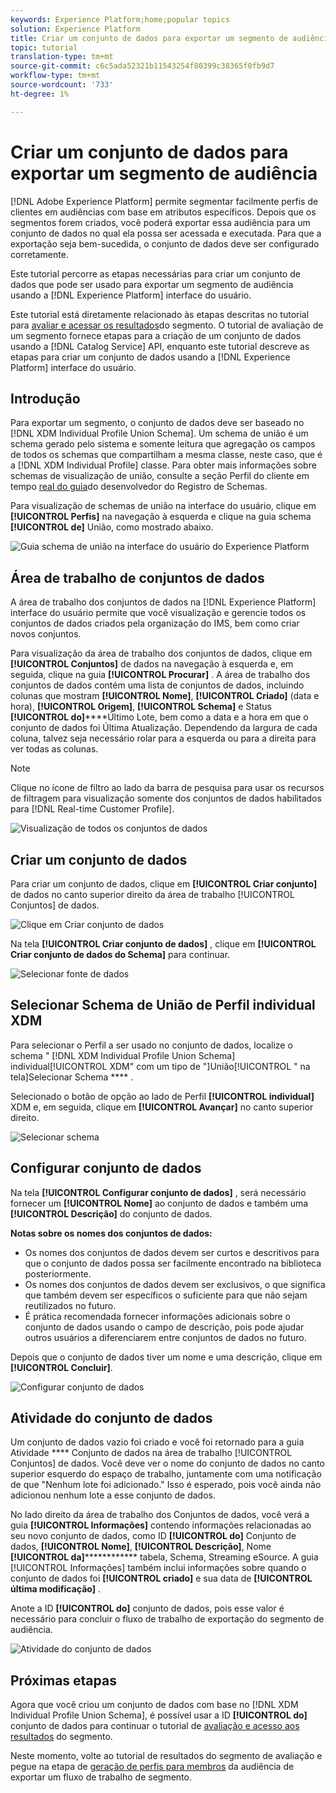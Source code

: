 ```yaml
---
keywords: Experience Platform;home;popular topics
solution: Experience Platform
title: Criar um conjunto de dados para exportar um segmento de audiência
topic: tutorial
translation-type: tm+mt
source-git-commit: c6c5ada52321b11543254f80399c38365f0fb9d7
workflow-type: tm+mt
source-wordcount: '733'
ht-degree: 1%

---
```



# Criar um conjunto de dados para exportar um segmento de audiência

[!DNL Adobe Experience Platform] permite segmentar facilmente perfis de clientes em audiências com base em atributos específicos. Depois que os segmentos forem criados, você poderá exportar essa audiência para um conjunto de dados no qual ela possa ser acessada e executada. Para que a exportação seja bem-sucedida, o conjunto de dados deve ser configurado corretamente.

Este tutorial percorre as etapas necessárias para criar um conjunto de dados que pode ser usado para exportar um segmento de audiência usando a [!DNL Experience Platform] interface do usuário.

Este tutorial está diretamente relacionado às etapas descritas no tutorial para [avaliar e acessar os resultados](./evaluate-a-segment.md)do segmento. O tutorial de avaliação de um segmento fornece etapas para a criação de um conjunto de dados usando a [!DNL Catalog Service] API, enquanto este tutorial descreve as etapas para criar um conjunto de dados usando a [!DNL Experience Platform] interface do usuário.

## Introdução

Para exportar um segmento, o conjunto de dados deve ser baseado no [!DNL XDM Individual Profile Union Schema]. Um schema de união é um schema gerado pelo sistema e somente leitura que agregação os campos de todos os schemas que compartilham a mesma classe, neste caso, que é a [!DNL XDM Individual Profile] classe. Para obter mais informações sobre schemas de visualização de união, consulte a seção Perfil do cliente em tempo [real do guia](../../xdm/schema/composition.md#union)do desenvolvedor do Registro de Schemas.

Para visualização de schemas de união na interface do usuário, clique em **[!UICONTROL Perfis]** na navegação à esquerda e clique na guia schema **[!UICONTROL de]** União, como mostrado abaixo.

![Guia schema de união na interface do usuário do Experience Platform](../images/tutorials/segment-export-dataset/union-schema-ui.png)


## Área de trabalho de conjuntos de dados

A área de trabalho dos conjuntos de dados na [!DNL Experience Platform] interface do usuário permite que você visualização e gerencie todos os conjuntos de dados criados pela organização do IMS, bem como criar novos conjuntos.

Para visualização da área de trabalho dos conjuntos de dados, clique em **[!UICONTROL Conjuntos]** de dados na navegação à esquerda e, em seguida, clique na guia **[!UICONTROL Procurar]** . A área de trabalho dos conjuntos de dados contém uma lista de conjuntos de dados, incluindo colunas que mostram **[!UICONTROL Nome]**, **[!UICONTROL Criado]** (data e hora), **[!UICONTROL Origem]**, **[!UICONTROL Schema]** e Status **[!UICONTROL do]******&#x200B;Último Lote, bem como a data e a hora em que o conjunto de dados foi Última Atualização. Dependendo da largura de cada coluna, talvez seja necessário rolar para a esquerda ou para a direita para ver todas as colunas.

>[!NOTE]
>
>Clique no ícone de filtro ao lado da barra de pesquisa para usar os recursos de filtragem para visualização somente dos conjuntos de dados habilitados para [!DNL Real-time Customer Profile].

![Visualização de todos os conjuntos de dados](../images/tutorials/segment-export-dataset/datasets-workspace.png)

## Criar um conjunto de dados

Para criar um conjunto de dados, clique em **[!UICONTROL Criar conjunto]** de dados no canto superior direito da área de trabalho [!UICONTROL Conjuntos] de dados.

![Clique em Criar conjunto de dados](../images/tutorials/segment-export-dataset/dataset-click-create.png)

Na tela **[!UICONTROL Criar conjunto de dados]** , clique em **[!UICONTROL Criar conjunto de dados do Schema]** para continuar.

![Selecionar fonte de dados](../images/tutorials/segment-export-dataset/create-dataset.png)

## Selecionar Schema de União de Perfil individual XDM

Para selecionar o Perfil a ser usado no conjunto de dados, localize o schema &quot; [!DNL XDM Individual Profile Union Schema] individual[!UICONTROL XDM&quot; com um tipo de &quot;]União[!UICONTROL &quot; na tela]Selecionar Schema **** .

Selecionado o botão de opção ao lado de Perfil **[!UICONTROL individual]** XDM e, em seguida, clique em **[!UICONTROL Avançar]** no canto superior direito.

![Selecionar schema](../images/tutorials/segment-export-dataset/select-schema.png)

## Configurar conjunto de dados

Na tela **[!UICONTROL Configurar conjunto de dados]** , será necessário fornecer um **[!UICONTROL Nome]** ao conjunto de dados e também uma **[!UICONTROL Descrição]** do conjunto de dados.

**Notas sobre os nomes dos conjuntos de dados:**
- Os nomes dos conjuntos de dados devem ser curtos e descritivos para que o conjunto de dados possa ser facilmente encontrado na biblioteca posteriormente.
- Os nomes dos conjuntos de dados devem ser exclusivos, o que significa que também devem ser específicos o suficiente para que não sejam reutilizados no futuro.
- É prática recomendada fornecer informações adicionais sobre o conjunto de dados usando o campo de descrição, pois pode ajudar outros usuários a diferenciarem entre conjuntos de dados no futuro.

Depois que o conjunto de dados tiver um nome e uma descrição, clique em **[!UICONTROL Concluir]**.

![Configurar conjunto de dados](../images/tutorials/segment-export-dataset/configure-dataset.png)

## Atividade do conjunto de dados

Um conjunto de dados vazio foi criado e você foi retornado para a guia Atividade **** Conjunto de dados na área de trabalho [!UICONTROL Conjuntos] de dados. Você deve ver o nome do conjunto de dados no canto superior esquerdo do espaço de trabalho, juntamente com uma notificação de que &quot;Nenhum lote foi adicionado.&quot; Isso é esperado, pois você ainda não adicionou nenhum lote a esse conjunto de dados.

No lado direito da área de trabalho dos Conjuntos de dados, você verá a guia **[!UICONTROL Informações]** contendo informações relacionadas ao seu novo conjunto de dados, como ID **[!UICONTROL do]** Conjunto de dados, **[!UICONTROL Nome]**, **[!UICONTROL Descrição]**, Nome **[!UICONTROL da]************** tabela, Schema, Streaming eSource. A guia [!UICONTROL Informações] também inclui informações sobre quando o conjunto de dados foi **[!UICONTROL criado]** e sua data de **[!UICONTROL última modificação]** .

Anote a ID **[!UICONTROL do]** conjunto de dados, pois esse valor é necessário para concluir o fluxo de trabalho de exportação do segmento de audiência.

![Atividade do conjunto de dados](../images/tutorials/segment-export-dataset/dataset-activity.png)

## Próximas etapas

Agora que você criou um conjunto de dados com base no [!DNL XDM Individual Profile Union Schema], é possível usar a ID **[!UICONTROL do]** conjunto de dados para continuar o tutorial de [avaliação e acesso aos resultados](./evaluate-a-segment.md) do segmento.

Neste momento, volte ao tutorial de resultados do segmento de avaliação e pegue na etapa de [geração de perfis para membros](./evaluate-a-segment.md#generate-profiles) da audiência de exportar um fluxo de trabalho de segmento.
